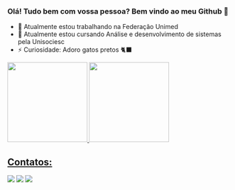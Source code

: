 ### Olá! Tudo bem com vossa pessoa? Bem vindo ao meu Github 👋

- 🔭 Atualmente estou trabalhando na Federação Unimed
- 💬 Atualmente estou cursando Análise e desenvolvimento de sistemas pela Unisociesc
- ⚡ Curiosidade: Adoro gatos pretos 🐈‍⬛

<div>
<a href="https://github.com/CaduProg">
<img loading="lazy" height="180em" src="https://github-readme-stats.vercel.app/api/top-langs/?username=CaduProg&layout=compact&langs_count=7&theme=dracula"/>
<img loading="lazy" height="180em" src="https://github-readme-stats.vercel.app/api?username=CaduProg&show_icons=true&theme=dracula&include_all_commits=true&count_private=true"/>
</div>

## Contatos:

<div>
<a href="https://instagram.com/cadu.mp4" target="_blank"><img loading="lazy" src="https://img.shields.io/badge/-Instagram-%23E4405F?style=for-the-badge&logo=instagram&logoColor=white" target="_blank"></a>
<a href = "mailto:carloseduardogcorrea11@gmail.com"><img loading="lazy" src="https://img.shields.io/badge/Gmail-D14836?style=for-the-badge&logo=gmail&logoColor=white" target="_blank"></a>
<a href="https://www.linkedin.com/in/carlos-correa" target="_blank"><img loading="lazy" src="https://img.shields.io/badge/-LinkedIn-%230077B5?style=for-the-badge&logo=linkedin&logoColor=white" target="_blank"></a>   
</div>
